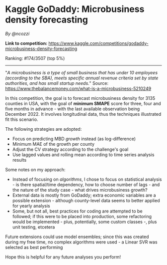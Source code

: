 # Kaggle GoDaddy: Microbusiness density forecasting
*By @ncozzi*

**Link to competition:** https://www.kaggle.com/competitions/godaddy-microbusiness-density-forecasting

Ranking: #174/3507 (top 5%)

---------------------------

"*A microbusiness is a type of small business that has under 10 employees (according to the SBA), meets specific annual revenue criteria set by state authorities, and has small startup needs.*" Source: https://www.thebalancemoney.com/what-is-a-microbusiness-5210249

In this competition, the goal is to forecast microbusiness density for 3135 counties in USA, with the goal of **minimum SMAPE** score for three, four and five months in advance - with the last available observation being December 2022. It involves longitudinal data, thus the techniques illustrated fit this scenario.

The following strategies are adopted:
- Focus on predicting MBD *growth* instead (as log-difference)
- Minimum MAE of the growth per county
- Adjust the CV strategy according to the challenge's goal
- Use lagged values and rolling mean according to time series analysis results

Some notes on my approach:
- Instead of focusing on *algorithms*, I chose to focus on statistical analysis - is there spatial/time dependency, how to choose number of lags - and the nature of the study case - what drives microbusiness growth?
- External data is mostly from GoDaddy; extra economic variables are a possible extension - although county-level data seems to better applied for yearly analysis
- Some, but not all, best practices for coding are attempted to be followed; if this were to be placed into production, some refactoring would be implemented - plus, potentially, some custom classes -, plus unit testing, etcetera

Future extensions could use model ensembles; since this was created during my free time, no complex algorithms were used - a Linear SVR was selected as best performing

Hope this is helpful for any future analyses you perform!
